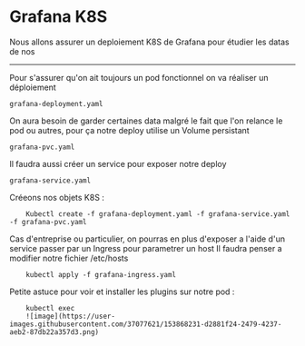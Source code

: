 # Grafana K8S

Nous allons assurer un deploiement K8S de Grafana pour étudier les datas de nos 

---
Pour s'assurer qu'on ait toujours un pod fonctionnel on va réaliser un déploiement

    grafana-deployment.yaml

On aura besoin de garder certaines data malgré le fait que l'on relance le pod ou autres, pour ça notre deploy utilise un Volume persistant

    grafana-pvc.yaml 
  
Il faudra aussi créer un service pour exposer notre deploy

    grafana-service.yaml
  
 Créeons nos objets K8S :
  
        Kubectl create -f grafana-deployment.yaml -f grafana-service.yaml -f grafana-pvc.yaml 

Cas d'entreprise ou particulier, on pourras en plus d'exposer a l'aide d'un service passer par un Ingress pour parametrer un host
Il faudra penser a modifier notre fichier /etc/hosts

        kubectl apply -f grafana-ingress.yaml

Petite astuce pour voir et installer les plugins sur notre pod : 
        
        kubectl exec 
        ![image](https://user-images.githubusercontent.com/37077621/153868231-d2881f24-2479-4237-aeb2-87db22a357d3.png)
